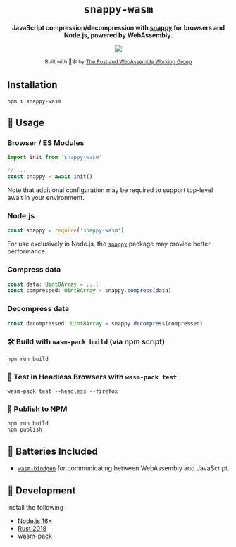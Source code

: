 <div align="center">

  <h1><code>snappy-wasm</code></h1>

  <strong>JavaScript compression/decompression with [snappy](https://github.com/google/snappy) for browsers and Node.js, powered by WebAssembly.</strong>

  <a href="https://www.npmjs.com/package/snappy-wasm"><img src="https://badgen.net/npm/v/snappy-wasm"></a>

  <sub>Built with 🦀🕸 by <a href="https://rustwasm.github.io/">The Rust and WebAssembly Working Group</a></sub>

</div>

## Installation

```
npm i snappy-wasm
```

## 🚴 Usage

### Browser / ES Modules


```js
import init from 'snappy-wasm'

// ...
const snappy = await init()
```

Note that additional configuration may be required to support top-level await in your environment.

### Node.js

```js
const snappy = require('snappy-wasm')
```

For use exclusively in Node.js, the [`snappy`](https://www.npmjs.com/package/snappy) package may provide better performance.

### Compress data

```ts
const data: Uint8Array = ...;
const compressed: Uint8Array = snappy.compress(data)
```

### Decompress data

```ts
const decompressed: Uint8Array = snappy.decompress(compressed)
```

### 🛠️ Build with `wasm-pack build` (via npm script)

```
npm run build
```

### 🔬 Test in Headless Browsers with `wasm-pack test`

```
wasm-pack test --headless --firefox
```

### 🎁 Publish to NPM

```
npm run build
npm publish
```

## 🔋 Batteries Included

* [`wasm-bindgen`](https://github.com/rustwasm/wasm-bindgen) for communicating
  between WebAssembly and JavaScript.

## 👾 Development

Install the following

* [Node.js 16+](https://nodejs.org/en/)
* [Rust 2018](https://www.rust-lang.org/tools/install)
* [wasm-pack](https://rustwasm.github.io/wasm-pack/installer/)
